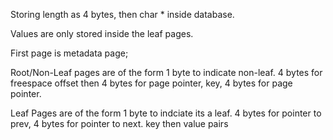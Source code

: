 Storing length as 4 bytes, then char * inside database.

Values are only stored inside the leaf pages.


First page is metadata page;

Root/Non-Leaf pages are of the form
1 byte to indicate non-leaf. 4 bytes for freespace offset then 4 bytes for page pointer, key, 4 bytes for page pointer.

Leaf Pages are of the form
1 byte to indciate its a leaf. 4 bytes for pointer to prev, 4 bytes for pointer to next. key then value pairs
